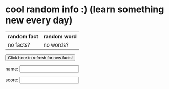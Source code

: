 <h1>cool random info :) (learn something new every day)</h1>

<html>
<body>

<table style="width:100%">
  <tr>
    <th>random fact</th>
    <th>random word</th>
  </tr>
  <tr>
    <td id = "a">no facts?</td>
    <td id = "b">no words?</td>

  </tr>
  <tr>
</tr>
</table>

<!-- <table style="width:100%">
  <tr>
    <th>name</th>
    <th>score</th>
  </tr>
  <tr>
    <td id = "name">name</td>
    <td id = "score">score</td>

  </tr>
  <tr>
</tr>
</table> -->



 <script type="text/javascript" 
src="data4justin'sfeature.js"> // get data from outside file

</script>

<script>
      

random = Math.floor(Math.random() * facts.length);  // get random element from the lists in outside data (thks stack overflow)
random2 = Math.floor(Math.random() * words.length); 

factout = (random, facts[random]) //assign random 
wordout = (random, words[random2])


document.getElementById("a").innerHTML = (factout); 
document.getElementById("b").innerHTML = (wordout);
function reset() {
  window.location.reload();
}


</script> 

<button onclick="reset()">Click here to refresh for new facts!</button>





<p><label>
        name:
        <input type="text" name="letter1" id="letter1">
    </label></p>

<p><label>
        score:
        <input type="text" name="letter2" id="letter2">
    </label></p>

<script>

function store_data() {

var naMe1 = letter1.value;
var sCore1 = letter2.value;

alert("updated!");

document.getElementById("name").innerHTML = (naMe1); 
document.getElementById("score").innerHTML = (sCore1); 


}


</script>

 <!-- <p><button onclick="store_data()">add names and score</button></p> -->

</body>

</html>